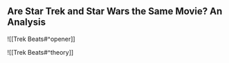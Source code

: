 
## Are Star Trek and Star Wars the Same Movie? An Analysis


![[Trek Beats#^opener]]

![[Trek Beats#^theory]]

